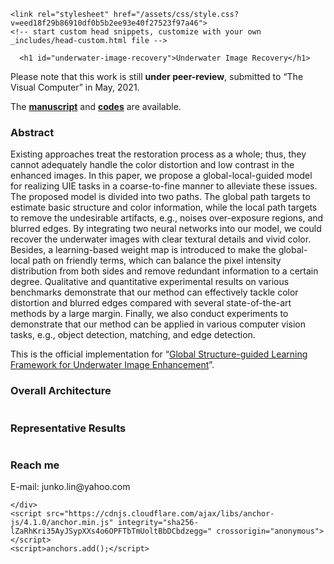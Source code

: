 <!DOCTYPE html>
<html lang="en-US">
  <head>
    <meta charset="UTF-8">
    <meta http-equiv="X-UA-Compatible" content="IE=edge">
    <meta name="viewport" content="width=device-width, initial-scale=1">

<!-- Begin Jekyll SEO tag v2.7.1 -->
<title>Underwater Image Recovery | runjia0124.github.io</title>
<meta name="generator" content="Jekyll v3.9.0" />
<meta property="og:title" content="Underwater Image Recovery" />
<meta property="og:locale" content="en_US" />
<link rel="canonical" href="https://runjia0124.github.io/project/project-1/" />

<meta property="og:url" content="https://runjia0124.github.io/project/project-1/" />
<meta property="og:site_name" content="runjia0124.github.io" />
<meta name="twitter:card" content="summary" />
<meta property="twitter:title" content="Underwater Image Recovery" />
<script type="application/ld+json">
{"url":"https://runjia0124.github.io/project/project-1/","@type":"WebPage","headline":"Underwater Image Recovery","@context":"https://schema.org"}</script>
<!-- End Jekyll SEO tag -->

    <link rel="stylesheet" href="/assets/css/style.css?v=eed18f29b86910df0b5b2ee93e40f27523f97a46">
    <!-- start custom head snippets, customize with your own _includes/head-custom.html file -->

<!-- Setup Google Analytics -->



<!-- You can set your favicon here -->
<!-- link rel="shortcut icon" type="image/x-icon" href="/favicon.ico" -->

<!-- end custom head snippets -->

  </head>
  <body>
    <div class="container-lg px-3 my-5 markdown-body">
      

      <h1 id="underwater-image-recovery">Underwater Image Recovery</h1>

<p>Please note that this work is still <strong>under peer-review</strong>, submitted to “The Visual Computer” in May, 2021.</p>

<p>The <a href="https://runjia-rasisa.github.io/files/paper3.pdf"><strong>manuscript</strong></a> and <a href="https://github.com/runjia0124/GSR-learning-for-UIE"><strong>codes</strong></a> are available.</p>

<h3 id="abstract">Abstract</h3>
<p>Existing approaches treat the restoration process as a whole; thus, they cannot adequately handle the color distortion and low contrast in the enhanced images. In this paper, we
propose a global-local-guided model for realizing UIE tasks in a coarse-to-fine
manner to alleviate these issues. The proposed model is divided into two paths.
The global path targets to estimate basic structure and color information,
while the local path targets to remove the undesirable artifacts, e.g., noises
over-exposure regions, and blurred edges. By integrating two neural networks
into our model, we could recover the underwater images with clear textural
details and vivid color. Besides, a learning-based weight map is introduced
to make the global-local path on friendly terms, which can balance the pixel
intensity distribution from both sides and remove redundant information to
a certain degree. Qualitative and quantitative experimental results on various
benchmarks demonstrate that our method can effectively tackle color distortion and blurred edges compared with several state-of-the-art methods by a
large margin. Finally, we also conduct experiments to demonstrate that our
method can be applied in various computer vision tasks, e.g., object detection,
matching, and edge detection.</p>

<p>This is the official implementation for “<a href="https://runjia-rasisa.github.io/files/paper3.pdf">Global Structure-guided Learning Framework for Underwater Image Enhancement</a>”.</p>

<h3 id="overall-architecture">Overall Architecture</h3>

<p><img src="https://raw.githubusercontent.com/runjia0124/GSR-learning/main/archive/pipeline.png" alt="" /></p>

<h3 id="representative-results">Representative Results</h3>

<p><img src="https://raw.githubusercontent.com/runjia0124/GSR-learning/main/archive/display.png" alt="" /></p>

<h3 id="reach-me">Reach me</h3>

<p>E-mail: junko.lin@yahoo.com</p>




    </div>
    <script src="https://cdnjs.cloudflare.com/ajax/libs/anchor-js/4.1.0/anchor.min.js" integrity="sha256-lZaRhKri35AyJSypXXs4o6OPFTbTmUoltBbDCbdzegg=" crossorigin="anonymous"></script>
    <script>anchors.add();</script>
  </body>
</html>
